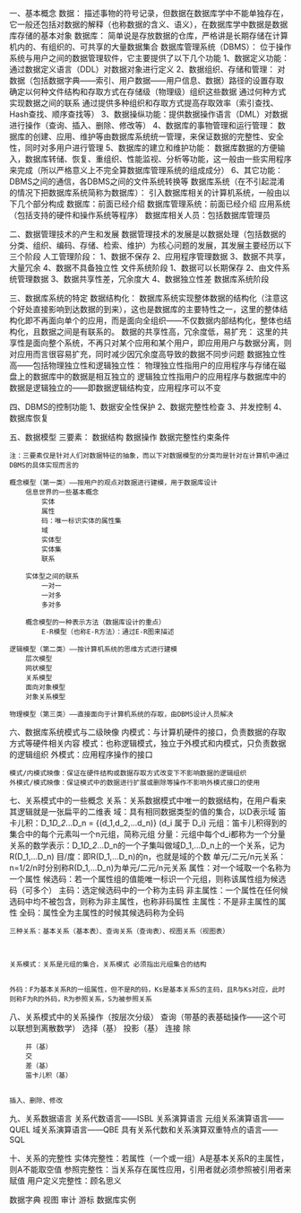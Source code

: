 一、基本概念
  数据：
		描述事物的符号记录，但数据在数据库学中不能单独存在，它一般还包括对数据的解释（也称数据的含义、语义），在数据库学中数据是数据库存储的基本对象
	数据库：
		简单说是存放数据的仓库，严格讲是长期存储在计算机内的、有组织的、可共享的大量数据集合
	数据库管理系统（DBMS）：
		位于操作系统与用户之间的数据管理软件，它主要提供了以下几个功能
			1、数据定义功能：通过数据定义语言（DDL）对数据对象进行定义
			2、数据组织、存储和管理：
				对数据（包括数据字典——索引、用户数据——用户信息、数据）路径的设置存取
				确定以何种文件结构和存取方式在存储级（物理级）组织这些数据
				通过何种方式实现数据之间的联系
				通过提供多种组织和存取方式提高存取效率（索引查找、Hash查找、顺序查找等）
			3、数据操纵功能：提供数据操作语言（DML）对数据进行操作（查询、插入、删除、修改等）
			4、数据库的事物管理和运行管理：
				数据库的创建、应用、维护等由数据库系统统一管理，来保证数据的完整性、安全性，同时对多用户进行管理
			5、数据库的建立和维护功能：
				数据库数据的方便输入，数据库转储、恢复、重组织、性能监视、分析等功能，这一般由一些实用程序来完成（所以严格意义上不完全算数据库管理系统的组成成分）
			6、其它功能：
				DBMS之间的通信，各DBMS之间的文件系统转换等
	数据库系统（在不引起混淆的情况下把数据库系统简称为数据库）：
		引入数据库相关的计算机系统，一般由以下几个部分构成
			数据库：前面已经介绍
			数据库管理系统：前面已经介绍
			应用系统（包括支持的硬件和操作系统等程序）
			数据库相关人员：包括数据库管理员
		
二、数据管理技术的产生和发展
	数据管理技术的发展是以数据处理（包括数据的分类、组织、编码、存储、检索、维护）为核心问题的发展，其发展主要经历以下三个阶段
		人工管理阶段：
			1、数据不保存
			2、应用程序管理数据
			3、数据不共享，大量冗余
			4、数据不具备独立性
		文件系统阶段
			1、数据可以长期保存
			2、由文件系统管理数据
			3、数据共享性差，冗余度大
			4、数据独立性差
		数据库系统阶段
	
三、数据库系统的特定
	数据结构化：
		数据库系统实现整体数据的结构化（注意这个好处直接影响到达数据的到来），这也是数据库的主要特性之一，这里的整体结构化即不再面向单个的应用，而是面向全组织——不仅数据内部结构化，整体也结构化，且数据之间是有联系的。
	数据的共享性高，冗余度低，易扩充：
		这里的共享性是面向整个系统，不再只对某个应用和某个用户，即应用用户与数据分离，则对应用而言很容易扩充，同时减少因冗余度高导致的数据不同步问题
	数据独立性高——包括物理独立性和逻辑独立性：
		物理独立性指用户的应用程序与存储在磁盘上的数据库中的数据是相互独立的
		逻辑独立性指用户的应用程序与数据库中的数据是逻辑独立的——即数据逻辑结构变，应用程序可以不变

四、DBMS的控制功能
	1、数据安全性保护
	2、数据完整性检查
	3、并发控制
	4、数据库恢复
	
五、数据模型
	三要素：
		数据结构
		数据操作
		数据完整性约束条件
	
	注：三要素仅是针对人们对数据特征的抽象，而以下对数据模型的分类均是针对在计算机中通过DBMS的具体实现而言的
	
	概念模型（第一类）——按用户的观点对数据进行建模，用于数据库设计
		信息世界的一些基本概念
			实体
			属性
			码：唯一标识实体的属性集
			域
			实体型
			实体集
			联系
			
		实体型之间的联系
			一对一
			一对多
			多对多
		
		概念模型的一种表示方法（数据库设计的重点）
			E-R模型（也称E-R方法）：通过E-R图来描述
		
	逻辑模型（第二类）——按计算机系统的思维方式进行建模
		层次模型
		网状模型
		关系模型
		面向对象模型
		对象关系模型
		
	物理模型（第三类）——直接面向于计算机系统的存取，由DBMS设计人员解决


六、数据库系统模式与二级映像
	内模式：与计算机硬件的接口，负责数据的存取方式等硬件相关内容
	模式：也称逻辑模式，独立于外模式和内模式，只负责数据的逻辑组织
	外模式：应用程序操作的接口
	
	模式/内模式映像：保证在硬件结构或数据存取方式改变下不影响数据的逻辑组织
	外模式/模式映像：保证模式中的数据进行扩展或删除等操作不影响外模式接口的使用
	
七、关系模式中的一些概念
	关系：关系数据模式中唯一的数据结构，在用户看来其逻辑就是一张扁平的二维表
	域：具有相同数据类型的值的集合，以D表示域
	笛卡儿积：D_1*D_2*...D_n = {(d_1,d_2,...d_n)} (d_i 属于 D_i)
	元组：笛卡儿积得到的集合中的每个元素叫一个n元组，简称元组
	分量：元组中每个d_i都称为一个分量
	关系的数学表示：D_1*D_2*...D_n的一个子集叫做域D_1,...D_n上的一个关系，记为R(D_1,...D_n)
	目/度：即R(D_1,...D_n)的n，也就是域的个数
	单元/二元/n元关系：n=1/2/n时分别称R(D_1,...D_n)为单元/二元/n元关系
	属性：对一个域取一个名称为一个属性
	候选码：若一个属性组的值能唯一标识一个元组，则称该属性组为候选码（可多个）
	主码：选定候选码中的一个称为主码
	非主属性：一个属性在任何候选码中均不被包含，则称为非主属性，也称非码属性
	主属性：不是非主属性的属性
	全码：属性全为主属性的时候其候选码称为全码
	
	三种关系：基本关系（基本表）、查询关系（查询表）、视图关系（视图表）
	
	
	
	关系模式：关系是元组的集合，关系模式 必须指出元组集合的结构
	
	
	外码：F为基本关系R的一组属性，但不是R的码，Ks是基本关系S的主码，且R与Ks对应，此时则称F为R的外码，R为参照关系，S为被参照关系

八、关系模式中的关系操作（按层次分级）
	查询（带基的表基础操作——这个可以联想到离散数学）
		选择（基）
		投影（基）
		连接
		除
		
		并（基）
		交
		差（基）
		笛卡儿积（基）
		
		
	插入、删除、修改
	
九、关系数据语言
	关系代数语言——ISBL
	关系演算语言
		元组关系演算语言——QUEL
		域关系演算语言——QBE
	具有关系代数和关系演算双重特点的语言——SQL
	
十、关系的完整性
	实体完整性：若属性（一个或一组）A是基本关系R的主属性，则A不能取空值
	参照完整性：当关系存在属性应用，引用者就必须参照被引用者来赋值
	用户定义完整性：顾名思义
	
	
数据字典
视图
审计
游标
数据库实例
